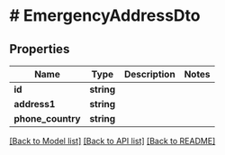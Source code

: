 # # EmergencyAddressDto

## Properties

Name | Type | Description | Notes
------------ | ------------- | ------------- | -------------
**id** | **string** |  | 
**address1** | **string** |  | 
**phone_country** | **string** |  | 

[[Back to Model list]](../../README#documentation-for-models) [[Back to API list]](../../README#documentation-for-api-endpoints) [[Back to README]](../../README)


